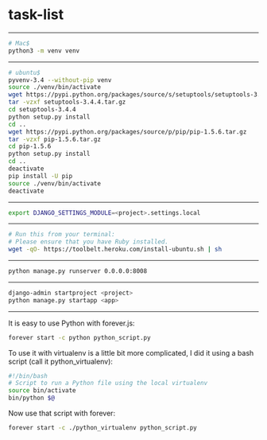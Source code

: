 # task-list

---

``` bash
# Mac$
python3 -m venv venv
```

---

``` bash
# ubuntu$
pyvenv-3.4 --without-pip venv
source ./venv/bin/activate
wget https://pypi.python.org/packages/source/s/setuptools/setuptools-3.4.4.tar.gz
tar -vzxf setuptools-3.4.4.tar.gz
cd setuptools-3.4.4
python setup.py install
cd ..
wget https://pypi.python.org/packages/source/p/pip/pip-1.5.6.tar.gz
tar -vzxf pip-1.5.6.tar.gz
cd pip-1.5.6
python setup.py install
cd ..
deactivate
pip install -U pip
source ./venv/bin/activate
deactivate

```

---

``` bash
export DJANGO_SETTINGS_MODULE=<project>.settings.local
```

---

``` bash
# Run this from your terminal:
# Please ensure that you have Ruby installed.
wget -qO- https://toolbelt.heroku.com/install-ubuntu.sh | sh
```

---

``` bash
python manage.py runserver 0.0.0.0:8008
```

---

``` bash
django-admin startproject <project>
python manage.py startapp <app>
```

---

It is easy to use Python with forever.js:

``` bash
forever start -c python python_script.py
```

To use it with virtualenv is a little bit more complicated, I did it using a bash script (call it python_virtualenv):

``` bash
#!/bin/bash
# Script to run a Python file using the local virtualenv
source bin/activate
bin/python $@
```

Now use that script with forever:

``` bash
forever start -c ./python_virtualenv python_script.py
```
